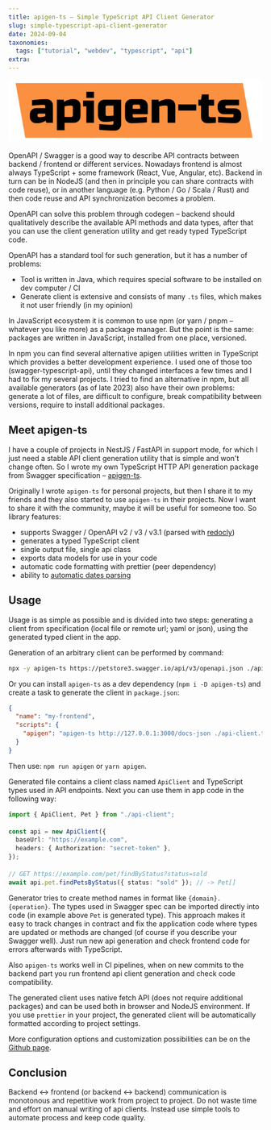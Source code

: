 ```yaml
---
title: apigen-ts – Simple TypeScript API Client Generator
slug: simple-typescript-api-client-generator
date: 2024-09-04
taxonomies:
  tags: ["tutorial", "webdev", "typescript", "api"]
extra:
---
```


<center style="margin-bottom: 12px">
  <img src="https://raw.githubusercontent.com/vladkens/apigen-ts/HEAD/logo.svg" alg="logo" />
</center>

OpenAPI / Swagger is a good way to describe API contracts between backend / frontend or different services. Nowadays frontend is almost always TypeScript + some framework (React, Vue, Angular, etc). Backend in turn can be in NodeJS (and then in principle you can share contracts with code reuse), or in another language (e.g. Python / Go / Scala / Rust) and then code reuse and API synchronization becomes a problem.

OpenAPI can solve this problem through codegen – backend should qualitatively describe the available API methods and data types, after that you can use the client generation utility and get ready typed TypeScript code.

OpenAPI has a standard tool for such generation, but it has a number of problems:

- Tool is written in Java, which requires special software to be installed on dev computer / CI
- Generate client is extensive and consists of many `.ts` files, which makes it not user friendly (in my opinion)

In JavaScript ecosystem it is common to use npm (or yarn / pnpm – whatever you like more) as a package manager. But the point is the same: packages are written in JavaScript, installed from one place, versioned.

In npm you can find several alternative apigen utilities written in TypeScript which provides a better development experience. I used one of those too (swagger-typescript-api), until they changed interfaces a few times and I had to fix my several projects. I tried to find an alternative in npm, but all available generators (as of late 2023) also have their own problems: generate a lot of files, are difficult to configure, break compatibility between versions, require to install additional packages.

## Meet apigen-ts

I have a couple of projects in NestJS / FastAPI in support mode, for which I just need a stable API client generation utility that is simple and won't change often. So I wrote my own TypeScript HTTP API generation package from Swagger specification – [apigen-ts](https://github.com/vladkens/apigen-ts).

Originally I wrote `apigen-ts` for personal projects, but then I share it to my friends and they also started to use `apigen-ts` in their projects. Now I want to share it with the community, maybe it will be useful for someone too. So library features:

- supports Swagger / OpenAPI v2 / v3 / v3.1 (parsed with [redocly](https://github.com/Redocly))
- generates a typed TypeScript client
- single output file, single api class
- exports data models for use in your code
- automatic code formatting with prettier (peer dependency)
- ability to [automatic dates parsing](/rest-api-date-parsing)

## Usage

Usage is as simple as possible and is divided into two steps: generating a client from specification (local file or remote url; yaml or json), using the generated typed client in the app.

Generation of an arbitrary client can be performed by command:

```sh
npx -y apigen-ts https://petstore3.swagger.io/api/v3/openapi.json ./api-client.ts
```

Or you can install `apigen-ts` as a dev dependency (`npm i -D apigen-ts`) and create a task to generate the client in `package.json`:

```json
{
  "name": "my-frontend",
  "scripts": {
    "apigen": "apigen-ts http://127.0.0.1:3000/docs-json ./api-client.ts --parse-dates && tsc --noEmit"
  }
}
```

Then use: `npm run apigen` or `yarn apigen`.

Generated file contains a client class named `ApiClient` and TypeScript types used in API endpoints. Next you can use them in app code in the following way:

```ts
import { ApiClient, Pet } from "./api-client";

const api = new ApiClient({
  baseUrl: "https://example.com",
  headers: { Authorization: "secret-token" },
});

// GET https://example.com/pet/findByStatus?status=sold
await api.pet.findPetsByStatus({ status: "sold" }); // -> Pet[]
```

Generator tries to create method names in format like `{domain}.{operation}`. The types used in Swagger spec can be imported directly into code (in example above `Pet` is generated type). This approach makes it easy to track changes in contract and fix the application code where types are updated or methods are changed (of course if you describe your Swagger well). Just run new api generation and check frontend code for errors afterwards with TypeScript.

Also `apigen-ts` works well in CI pipelines, when on new commits to the backend part you run frontend api client generation and check code compatibility.

The generated client uses native fetch API (does not require additional packages) and can be used both in browser and NodeJS environment. If you use `prettier` in your project, the generated client will be automatically formatted according to project settings.

More configuration options and customization possibilities can be on the [Github page](https://github.com/vladkens/apigen-ts).

## Conclusion

Backend ↔ frontend (or backend ↔ backend) communication is monotonous and repetitive work from project to project. Do not waste time and effort on manual writing of api clients. Instead use simple tools to automate process and keep code quality.
